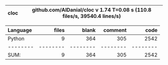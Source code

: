 cloc|github.com/AlDanial/cloc v 1.74  T=0.08 s (110.8 files/s, 39540.4 lines/s)
--- | ---

Language|files|blank|comment|code
:-------|-------:|-------:|-------:|-------:
Python|9|364|305|2542
--------|--------|--------|--------|--------
SUM:|9|364|305|2542
